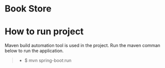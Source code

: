 # Book Store

# How to run project

Maven build automation tool is used in the project. 
Run the maven comman below to run the application.

>* $ mvn spring-boot:run


